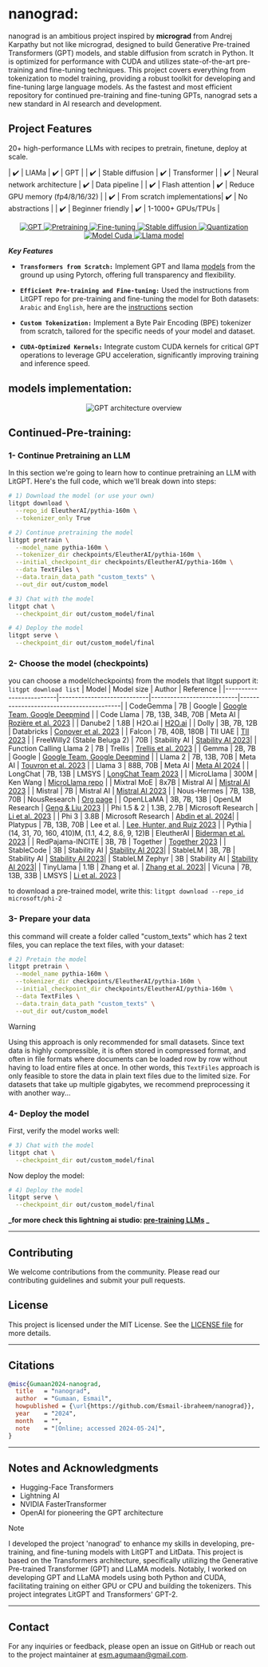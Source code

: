 # nanograd:      
nanograd is an ambitious project inspired by **micrograd**  from Andrej Karpathy but not like micrograd, designed to build Generative Pre-trained Transformers (GPT) models, and stable diffusion from scratch in Python. It is optimized for performance with CUDA and utilizes state-of-the-art pre-training and fine-tuning techniques. This project covers everything from tokenization to model training, providing a robust toolkit for developing and fine-tuning large language models. As the fastest and most efficient repository for continued pre-training and fine-tuning GPTs, nanograd sets a new standard in AI research and development.

## Project Features

20+ high-performance LLMs with recipes to pretrain, finetune, deploy at scale.

| ✔️ | LlAMa                       | ✔️ | GPT                          |
| ✔️ | Stable diffusion            | ✔️ | Transformer                  |
| ✔️ | Neural network architecture | ✔️ | Data pipeline                |
| ✔️ | Flash attention             | ✔️ | Reduce GPU memory (fp4/8/16/32) |
| ✔️ | From scratch implementations| ✔️ | No abstractions              |
| ✔️ | Beginner friendly           | ✔️ | 1-1000+ GPUs/TPUs            |
          


<p align="center">
  <a href="#GPT">
    <img src="https://img.shields.io/badge/Model-GPT%20model-%23FFD700" alt="GPT">
  </a>
  <a href="#Pretraining">
    <img src="https://img.shields.io/badge/Feature-Pretraining-%23FF7F50" alt="Pretraining">
  </a>
  <a href="#Fine-tuning">
    <img src="https://img.shields.io/badge/Feature-Fine_tuning-%23FF7F50" alt="Fine-tuning">
  </a>
  <a href="#Stable diffusion">
    <img src="https://img.shields.io/badge/Model-Stable%20diffusion-%23FFD700" alt="Stable diffusion">
  </a>
  <a href="https://github.com/Esmail-ibraheem/omniGPT?tab=readme-ov-file#fine-tuning-peft">
    <img src="https://img.shields.io/badge/Feature-Quantization-%23FF7F50" alt="Quantization">
  </a>
  <a href="#Cuda-GPT-Llama">
    <img src="https://img.shields.io/badge/Cuda-GPT_Llama%20for%20GPUs-%23228B22" alt="Model Cuda">
  </a>
  <a href="#Llama">
    <img src="https://img.shields.io/badge/Model-Llama%20model-%23FFD700" alt="Llama model">
  </a>
</p>





**_Key Features_**
- **`Transformers from Scratch:`**
  Implement GPT and llama [models](#models-implementation) from the ground up using Pytorch, offering full transparency and flexibility.

- **`Efficient Pre-training and Fine-tuning:`**
  Used the instructions from LitGPT repo for pre-training and fine-tuning the model for Both datasets: `Arabic` and `English`, here are the [instructions](#Continued-Pre-training) section

- **`Custom Tokenization:`**
  Implement a Byte Pair Encoding (BPE) tokenizer from scratch, tailored for the specific needs of your model and dataset.

- **`CUDA-Optimized Kernels:`**
  Integrate custom CUDA kernels for critical GPT operations to leverage GPU acceleration, significantly improving training and inference speed.
  


## models implementation:
<p align="center"> <img src="https://github.com/Esmail-ibraheem/omniGPT/blob/main/assets/GPT.jpeg" alt="GPT architecture overview" ></p> 

## Continued-Pre-training: 
### 1- Continue Pretraining an LLM
In this section we're going to learn how to continue pretraining an LLM with LitGPT. Here's the full code, which we'll break down into steps:
```Bash
# 1) Download the model (or use your own)
litgpt download \
  --repo_id EleutherAI/pythia-160m \
  --tokenizer_only True

# 2) Continue pretraining the model
litgpt pretrain \
  --model_name pythia-160m \
  --tokenizer_dir checkpoints/EleutherAI/pythia-160m \
  --initial_checkpoint_dir checkpoints/EleutherAI/pythia-160m \
  --data TextFiles \
  --data.train_data_path "custom_texts" \
  --out_dir out/custom_model

# 3) Chat with the model
litgpt chat \
  --checkpoint_dir out/custom_model/final

# 4) Deploy the model
litgpt serve \
  --checkpoint_dir out/custom_model/final
```
### 2- Choose the model (checkpoints)

you can choose a model(checkpoints) from the models that litgpt support it: `litgpt download list`
| Model                   | Model size                 | Author                    | Reference                               |
|-------------------------|----------------------------|---------------------------|-----------------------------------------|
| CodeGemma               | 7B                         | Google                    | [Google Team, Google Deepmind](https://ai.google.dev/gemma/docs/codegemma) |
| Code Llama              | 7B, 13B, 34B, 70B          | Meta AI                   | [Rozière et al. 2023](https://arxiv.org/abs/2308.12950) |
| Danube2                 | 1.8B                       | H2O.ai                    | [H2O.ai](https://h2o.ai/platform/danube-1-8b/)                |
| Dolly                   | 3B, 7B, 12B                | Databricks                | [Conover et al. 2023](https://www.databricks.com/blog/2023/04/12/dolly-first-open-commercially-viable-instruction-tuned-llm) |
| Falcon                  | 7B, 40B, 180B              | TII UAE                   | [TII 2023](https://falconllm.tii.ae/)         |
| FreeWilly2 (Stable Beluga 2) | 70B                | Stability AI              | [Stability AI 2023](https://stability.ai/blog/stable-beluga-large-instruction-fine-tuned-models)|
| Function Calling Llama 2 | 7B                        | Trellis                   | [Trellis et al. 2023](https://huggingface.co/Trelis/Llama-2-7b-chat-hf-function-calling-v2) |
| Gemma                   | 2B, 7B                     | Google                    | [Google Team, Google Deepmind](https://storage.googleapis.com/deepmind-media/gemma/gemma-report.pdf) |
| Llama 2                 | 7B, 13B, 70B               | Meta AI                   | [Touvron et al. 2023](https://arxiv.org/abs/2307.09288) |
| Llama 3                 | 88B, 70B                   | Meta AI                   | [Meta AI 2024](https://github.com/meta-llama/llama3)     |
| LongChat                | 7B, 13B                    | LMSYS                     | [LongChat Team 2023](https://lmsys.org/blog/2023-06-29-longchat/) |
| MicroLlama              | 300M                       | Ken Wang                  | [MicroLlama repo](https://github.com/keeeeenw/MicroLlama)  |
| Mixtral MoE             | 8x7B                       | Mistral AI                | [Mistral AI 2023](https://mistral.ai/news/mixtral-of-experts/)  |
| Mistral                 | 7B                         | Mistral AI                | [Mistral AI 2023](https://mistral.ai/news/announcing-mistral-7b/)  |
| Nous-Hermes             | 7B, 13B, 70B               | NousResearch              | [Org page](https://huggingface.co/NousResearch)         |
| OpenLLaMA               | 3B, 7B, 13B                | OpenLM Research           | [Geng & Liu 2023](https://github.com/openlm-research/open_llama)  |
| Phi 1.5 & 2             | 1.3B, 2.7B                 | Microsoft Research        | [Li et al. 2023](https://arxiv.org/abs/2309.05463)   |
| Phi 3                   | 3.8B                       | Microsoft Research        | [Abdin et al. 2024](https://arxiv.org/abs/2404.14219)|
| Platypus                | 7B, 13B, 70B               | Lee et al.                | [Lee, Hunter, and Ruiz 2023](https://arxiv.org/abs/2308.07317) |
| Pythia                  | (14, 31, 70, 160, 410)M, (1.1, 4.2, 8.6, 9, 12)B | EleutherAI | [Biderman et al. 2023](https://arxiv.org/abs/2304.01373) |
| RedPajama-INCITE        | 3B, 7B                     | Together                  | [Together 2023](https://together.ai/blog/redpajama-models-v1)    |
| StableCode              | 3B                         | Stability AI              | [Stability AI 2023](https://stability.ai/blog/stablecode-llm-generative-ai-coding)|
| StableLM                | 3B, 7B                     | Stability AI              | [Stability AI 2023](https://github.com/Stability-AI/StableLM)|
| StableLM Zephyr         | 3B                         | Stability AI              | [Stability AI 2023](https://stability.ai/blog/stablecode-llm-generative-ai-coding)|
| TinyLlama               | 1.1B                       | Zhang et al.              | [Zhang et al. 2023](https://github.com/jzhang38/TinyLlama)|
| Vicuna                  | 7B, 13B, 33B               | LMSYS                     | [Li et al. 2023](https://lmsys.org/blog/2023-03-30-vicuna/)   |

to download a pre-trained model, write this: `litgpt download --repo_id microsoft/phi-2`

### 3- Prepare your data
this command will create a folder called "custom_texts" which has 2 text files, you can replace the text files, with your dataset:
```Bash
# 2) Pretain the model
litgpt pretrain \
  --model_name pythia-160m \
  --tokenizer_dir checkpoints/EleutherAI/pythia-160m \
  --initial_checkpoint_dir checkpoints/EleutherAI/pythia-160m \
  --data TextFiles \
  --data.train_data_path "custom_texts" \
  --out_dir out/custom_model
```

> [!WARNING]  
> Using this approach is only recommended for small datasets. Since text data is highly compressible, it is often stored in compressed format, and often in file formats where documents can be loaded row by row without having to load entire files at once. In other words, this `TextFiles` approach is only feasible to store the data in plain text files due to the limited size. For datasets that take up multiple gigabytes, we recommend preprocessing it with another way...

### 4- Deploy the model

First, verify the model works well:
```Bash
# 3) Chat with the model
litgpt chat \
  --checkpoint_dir out/custom_model/final
```
Now deploy the model:
```Bash
# 4) Deploy the model
litgpt serve \
  --checkpoint_dir out/custom_model/final
```

**_for more check this lightning ai studio: [pre-training LLMs](https://lightning.ai/lightning-ai/studios/litgpt-continue-pretraining) _**

---


## Contributing
We welcome contributions from the community. Please read our contributing guidelines and submit your pull requests.

## License
This project is licensed under the MIT License. See the [LICENSE file](https://github.com/Esmail-ibraheem/omniGPT?tab=MIT-1-ov-file#) for more details.

---

## Citations
```BibTex
@misc{Gumaan2024-nanograd,
  title   = "nanograd",
  author  = "Gumaan, Esmail",
  howpublished = {\url{https://github.com/Esmail-ibraheem/nanograd}},
  year    = "2024",
  month   = "",
  note    = "[Online; accessed 2024-05-24]",
}
```


---

## Notes and Acknowledgments
- Hugging-Face Transformers
- Lightning AI
- NVIDIA FasterTransformer
- OpenAI for pioneering the GPT architecture

> [!NOTE]
> I developed the project 'nanograd' to enhance my skills in developing, pre-training, and fine-tuning models with LitGPT and LitData. This project is based on the Transformers architecture, specifically utilizing the Generative Pre-trained Transformer (GPT) and LLaMA models. Notably, I worked on developing GPT and LLaMA models using both Python and CUDA, facilitating training on either GPU or CPU and building the tokenizers. This project integrates LitGPT and Transformers' GPT-2.

---

## Contact
For any inquiries or feedback, please open an issue on GitHub or reach out to the project maintainer at esm.agumaan@gmail.com.
